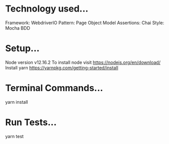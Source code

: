 # Technology used...
Framework: WebdriverIO
Pattern: Page Object Model
Assertions: Chai
Style: Mocha BDD

# Setup...
Node version v12.16.2
To install node visit https://nodejs.org/en/download/
Install yarn https://yarnpkg.com/getting-started/install

# Terminal Commands...
yarn install

# Run Tests...
yarn test


